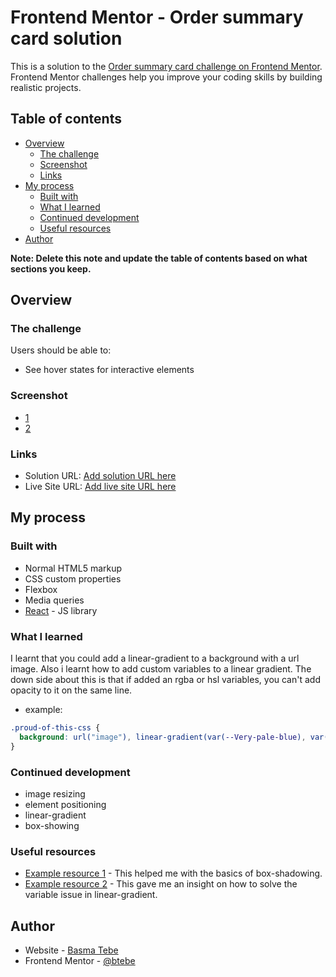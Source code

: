 # Frontend Mentor - Order summary card solution

This is a solution to the [Order summary card challenge on Frontend Mentor](https://www.frontendmentor.io/challenges/order-summary-component-QlPmajDUj). Frontend Mentor challenges help you improve your coding skills by building realistic projects.

## Table of contents

- [Overview](#overview)
  - [The challenge](#the-challenge)
  - [Screenshot](#screenshot)
  - [Links](#links)
- [My process](#my-process)
  - [Built with](#built-with)
  - [What I learned](#what-i-learned)
  - [Continued development](#continued-development)
  - [Useful resources](#useful-resources)
- [Author](#author)

**Note: Delete this note and update the table of contents based on what sections you keep.**

## Overview

### The challenge

Users should be able to:

- See hover states for interactive elements

### Screenshot

- [1](./screenshots/desktop-screenshot.png)
- [2](./screenshots/mobile-screenshot.png)

### Links

- Solution URL: [Add solution URL here](https://your-solution-url.com)
- Live Site URL: [Add live site URL here](https://your-live-site-url.com)

## My process

### Built with

- Normal HTML5 markup
- CSS custom properties
- Flexbox
- Media queries
- [React](https://reactjs.org/) - JS library

### What I learned

I learnt that you could add a linear-gradient to a background with a url image. Also i learnt how to add custom variables to a linear gradient. The down side about this is that if added an rgba or hsl variables, you can't add opacity to it on the same line.

- example:

```css
.proud-of-this-css {
  background: url("image"), linear-gradient(var(--Very-pale-blue), var(--Pale-blue));
}
```

### Continued development

- image resizing
- element positioning
- linear-gradient
- box-showing

### Useful resources

- [Example resource 1](https://css-tricks.com/almanac/properties/b/box-shadow/) - This helped me with the basics of box-shadowing.
- [Example resource 2](https://stackoverflow.com/questions/2504071/how-do-i-combine-a-background-image-and-css3-gradient-on-the-same-element) - This gave me an insight on how to solve the variable issue in linear-gradient.

## Author

- Website - [Basma Tebe](comming-soon)
- Frontend Mentor - [@btebe](https://www.frontendmentor.io/profile/btebe)
